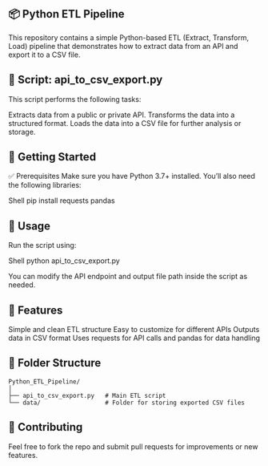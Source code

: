 ## 📦 Python ETL Pipeline
This repository contains a simple Python-based ETL (Extract, Transform, Load) pipeline that demonstrates how to extract data from an API and export it to a CSV file.

## 📄 Script: api_to_csv_export.py
This script performs the following tasks:

Extracts data from a public or private API.
Transforms the data into a structured format.
Loads the data into a CSV file for further analysis or storage.

## 🚀 Getting Started
✅ Prerequisites
Make sure you have Python 3.7+ installed. You’ll also need the following libraries:




Shell
pip install requests pandas

## 📂 Usage
Run the script using:




Shell
python api_to_csv_export.py

You can modify the API endpoint and output file path inside the script as needed.

## 🧠 Features
Simple and clean ETL structure
Easy to customize for different APIs
Outputs data in CSV format
Uses requests for API calls and pandas for data handling

## 📁 Folder Structure
```
Python_ETL_Pipeline/
│
├── api_to_csv_export.py   # Main ETL script
└── data/                  # Folder for storing exported CSV files
```
## 🙌 Contributing
Feel free to fork the repo and submit pull requests for improvements or new features.
